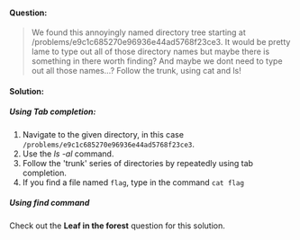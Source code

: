 #### Question:
>We found this annoyingly named directory tree starting at /problems/e9c1c685270e96936e44ad5768f23ce3. It would be pretty lame to type out 
>all of those directory names but maybe there is something in there worth finding? And maybe we dont need to type out all those names...? 
>Follow the trunk, using cat and ls!

#### Solution:
##### Using Tab completion:
1. Navigate to the given directory, in this case `/problems/e9c1c685270e96936e44ad5768f23ce3`.
2. Use the *ls -al* command.
3. Follow the 'trunk' series of directories by repeatedly using tab completion.
4. If you find a file named `flag`, type in the command `cat flag`

##### Using find command
Check out the **Leaf in the forest** question for this solution.

